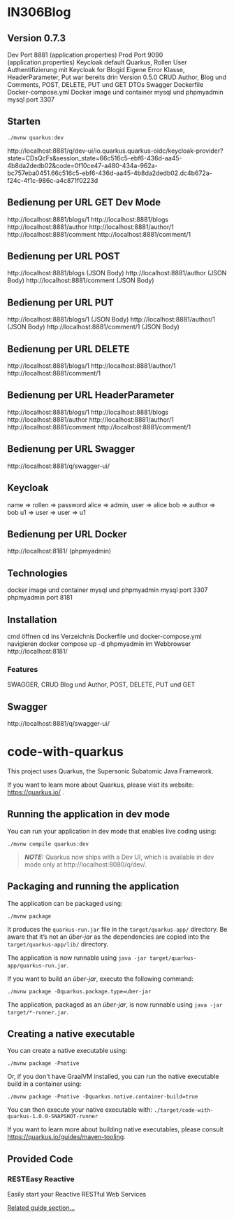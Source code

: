 # IN306Blog

## Version 0.7.3

Dev Port 8881 (application.properties)
Prod Port 9090 (application.properties)
Keycloak default Quarkus,
Rollen User
Authentifizierung mit Keycloak for Blogid
Eigene Error Klasse,
HeaderParameter,
Put war bereits drin Version 0.5.0
CRUD Author, Blog und Comments, POST, DELETE, PUT und GET
DTOs
Swagger
Dockerfile
Docker-compose.yml
Docker image und container mysql und phpmyadmin
mysql port 3307

## Starten
```./mvnw quarkus:dev```

http://localhost:8881/q/dev-ui/io.quarkus.quarkus-oidc/keycloak-provider?state=CDsQcFs&session_state=66c516c5-ebf6-436d-aa45-4b8da2dedb02&code=0f10ce47-a480-434a-962a-bc757eba0451.66c516c5-ebf6-436d-aa45-4b8da2dedb02.dc4b672a-f24c-4f1c-986c-a4c871f0223d

## Bedienung per URL GET Dev Mode
http://localhost:8881/blogs/1
http://localhost:8881/blogs
http://localhost:8881/author
http://localhost:8881/author/1
http://localhost:8881/comment
http://localhost:8881/comment/1

## Bedienung per URL POST  
http://localhost:8881/blogs     (JSON Body)
http://localhost:8881/author    (JSON Body)
http://localhost:8881/comment   (JSON Body)

## Bedienung per URL PUT    
http://localhost:8881/blogs/1   (JSON Body)
http://localhost:8881/author/1  (JSON Body)
http://localhost:8881/comment/1 (JSON Body)

## Bedienung per URL DELETE
http://localhost:8881/blogs/1
http://localhost:8881/author/1  
http://localhost:8881/comment/1

## Bedienung per URL HeaderParameter
http://localhost:8881/blogs/1
http://localhost:8881/blogs
http://localhost:8881/author
http://localhost:8881/author/1
http://localhost:8881/comment
http://localhost:8881/comment/1

## Bedienung per URL Swagger
http://localhost:8881/q/swagger-ui/

## Keycloak
name => rollen => password
alice => admin, user => alice
bob => author => bob
u1 => user => user => u1

## Bedienung per URL Docker
http://localhost:8181/ (phpmyadmin)

## Technologies
docker image und container mysql und phpmyadmin
mysql port 3307 
phpmyadmin port 8181

## Installation
cmd öffnen
cd ins Verzeichnis Dockerfile und docker-compose.yml navigieren
docker compose up -d
phpmyadmin im Webbrowser http://localhost:8181/
### Features
SWAGGER, CRUD Blog und Author, POST, DELETE, PUT und GET

## Swagger
http://localhost:8881/q/swagger-ui/

# code-with-quarkus

This project uses Quarkus, the Supersonic Subatomic Java Framework.

If you want to learn more about Quarkus, please visit its website: https://quarkus.io/ .

## Running the application in dev mode

You can run your application in dev mode that enables live coding using:
```shell script
./mvnw compile quarkus:dev
```

> **_NOTE:_**  Quarkus now ships with a Dev UI, which is available in dev mode only at http://localhost:8080/q/dev/.

## Packaging and running the application

The application can be packaged using:
```shell script
./mvnw package
```
It produces the `quarkus-run.jar` file in the `target/quarkus-app/` directory.
Be aware that it’s not an _über-jar_ as the dependencies are copied into the `target/quarkus-app/lib/` directory.

The application is now runnable using `java -jar target/quarkus-app/quarkus-run.jar`.

If you want to build an _über-jar_, execute the following command:
```shell script
./mvnw package -Dquarkus.package.type=uber-jar
```

The application, packaged as an _über-jar_, is now runnable using `java -jar target/*-runner.jar`.

## Creating a native executable

You can create a native executable using:
```shell script
./mvnw package -Pnative
```

Or, if you don't have GraalVM installed, you can run the native executable build in a container using:
```shell script
./mvnw package -Pnative -Dquarkus.native.container-build=true
```

You can then execute your native executable with: `./target/code-with-quarkus-1.0.0-SNAPSHOT-runner`

If you want to learn more about building native executables, please consult https://quarkus.io/guides/maven-tooling.

## Provided Code

### RESTEasy Reactive

Easily start your Reactive RESTful Web Services

[Related guide section...](https://quarkus.io/guides/getting-started-reactive#reactive-jax-rs-resources)

